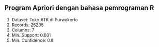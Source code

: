 ## Program Apriori dengan bahasa pemrograman R

1. Dataset: Toko ATK di Purwokerto
2. Records: 25235
3. Columns: 7
4. Min. Support: 0.001
5. Min. Confidence: 0.8
